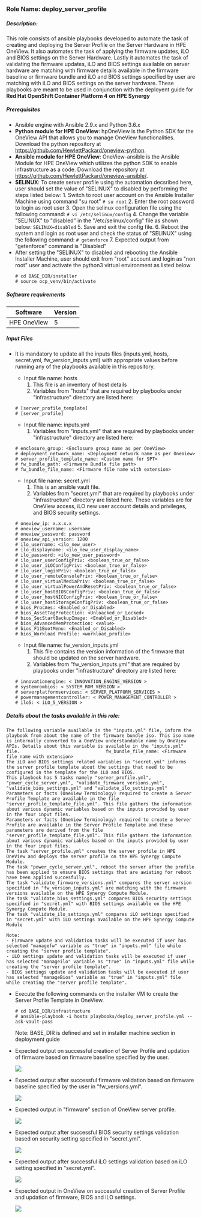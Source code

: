 ### Role Name: deploy_server_profile

##### Description: 
This role consists of ansible playbooks developed to automate the task of creating and deploying the Server Profile on the Server Hardware in HPE OneView. It also automates the task of applying the firmware updates, iLO and BIOS settings on the Server Hardware. Lastly it automates the task of validating the firmware updates, iLO and BIOS settings available on server hardware are matching with firmware details available in the firmware baseline or firmware bundle and iLO and BIOS settings specified by user are matching with iLO and BIOS settings on the server hardware. These playbooks are meant to be used in conjunction with the deployent guide for **Red Hat OpenShift Container Platform 4 on HPE Synergy**

##### Prerequisites
- Ansible engine with Ansible 2.9.x and Python  3.6.x
- **Python module for HPE OneView**: hpOneView is the Python SDK for the OneView API that allows you to manage OneView functionalities. Download the python repository at https://github.com/HewlettPackard/oneview-python.
- **Ansible module for HPE OneView**: OneView-ansible is the Ansible Module for HPE OneView which utilizes the python SDK to enable infrastructure as a code. Download the repository at https://github.com/HewlettPackard/oneview-ansible/.
- **SELINUX**: To create server profile using the automation decsribed here, user should set the value of "SELINUX" to disabled by performing the steps listed below:
		1. Switch to root user account on the Ansible Installer Machine using command "su root"
		   ```
           # su root
           ```
		2. Enter the root password to login as root user
		3. Open the selinux configuration file using the following command: 
		   ```
           # vi /etc/selinux/config
           ```
		4. Change the variable "SELINUX" to "disabled" in the "/etc/selinux/config" file as shown below:
		   ```
           SELINUX=disabled
           ```
		5. Save and exit the config file.
		6. Reboot the system and login as root user and check the status of "SELINUX" using the following command:
		   ```
		   # getenforce
		   ```
		7. Expected output from "getenforce" command is "Disabled"
- After setting the "SELINUX" to disabled and rebooting the Ansible Installer Machine, user should exit from "root" account and login as "non root" user and activate the python3 virtual environment as listed below
  ```
  # cd BASE_DIR/installer
  # source ocp_venv/bin/activate
  ```
  
##### Software requirements 
| Software | Version |
|--|--|
| HPE OneView	| 5 |

##### Input Files
- It is mandatory to update all the inputs  files (inputs.yml, hosts, secret.yml, fw_version_inputs.yml) with appropriate values before running any of the playbooks available in this repository.
	- Input file name: hosts
		1. This file is an inventory of host details
		2. Variables from "hosts" that are required by playbooks under "infrastructure" directory are listed here:
    ```
    # [server_profile_template]
    # [server_profile]
    ```
	- Input file name: inputs.yml
		1. Variables from "inputs.yml" that are required by playbooks under "infrastructure" directory are listed here:
    ```
    # enclosure_group: <Enclosure group name as per OneView> 
    # deployment_network_name: <Deployment network name as per OneView>
    # server_profile_template_name: <Custom name for SPT>
    # fw_bundle_path: <Firmware Bundle file path>
    # fw_bundle_file_name: <Firmware file name with extension>
    ```
	- Input file name: secret.yml
		1. This is an ansible vault file.
		2. Variables from "secret.yml" that are required by playbooks under "infrastructure" directory are listed here. These variables are for OneView access, iLO new user account details and privileges, and BIOS security settings.
		
    ```
    # oneview_ip: x.x.x.x 
    # oneview_username: username
    # oneview_password: password
    # oneview_api_version: 1200
	# ilo_username: <ilo_new_user>
	# ilo_displayname: <ilo_new_user_display_name>
	# ilo_password: <ilo_new_user_password>
	# ilo_user_userConfigPriv: <boolean_true_or_false>
	# ilo_user_iLOConfigPriv: <boolean_true_or_false>
	# ilo_user_loginPriv: <boolean_true_or_false>
	# ilo_user_remoteConsolePriv: <boolean_true_or_false>
	# ilo_user_virtualMediaPriv: <boolean_true_or_false>
	# ilo_user_virtualPowerAndResetPriv: <boolean_true_or_false>
	# ilo_user_hostBIOSConfigPriv: <boolean_true_or_false>
	# ilo_user_hostNICConfigPriv: <boolean_true_or_false>
	# ilo_user_hostStorageConfigPriv: <boolean_true_or_false>
	# bios_ProcAes: <Enabled_or_Disabled>
	# bios_AssetTagProtection: <Unloacked_or_Locked>
	# bios_SecStartBackupImage: <Enabled_or_Disabled>
	# bios_AdvancedMemProtection: <value>
	# bios_F11BootMenu: <Enabled_or_Disabled>
	# bios_Workload Profile: <workload_profile>
    ```
   
    - Input file name: fw_version_inputs.yml
		1. This file contains the version information of the firmware that should be updated on the server hardware.
		2. Variables from "fw_version_inputs.yml" that are required by playbooks under "infrastructure" directory are listed here:
    ```
    # innovationengine: < INNOVATION_ENGINE_VERSION >
    # systemrombios: < SYSTEM_ROM_VERSION >
    # serverplatformservices: < SERVER_PLATFORM_SERVICES >
    # powermanagementcontroller: < POWER_MANAGEMENT_CONTROLLER >
    # ilo5: < iLO_5_VERSION >
    ```
##### Details about the tasks available in this role: 
```
The following variable available in the "inputs.yml" file, inform the playbook from about the name of the firmware bundle iso. This iso name is internally converted to a OneView understandable name by OneView APIs. Details about this variable is available in the "inputs.yml" file.                                fw_bundle_file_name: <Firmware file name with extension>
The iLO and BIOS settings related variables in "secret.yml" informs the server profile template about the settings that need to be configured in the template for the iLO and BIOS.
This playbook has 5 tasks namely "server_profile.yml", "power_cycle_server.yml", "validate_firmware_versions.yml", "validate_bios_settings.yml" and "validate_ilo_settings.yml"
Parameters or facts (OneView Terminology) required to create a Server Profile Template are available in the file "server_profile_template_file.yml". This file gathers the information about various dynamic variables based on the inputs provided by user in the four input files.
Parameters or facts (OneView Terminology) required to create a Server Profile are available in the Server Profile Template and these parameters are derived from the file "server_profile_template_file.yml". This file gathers the information about various dynamic variables based on the inputs provided by user in the four input files.
The task "server_profile.yml" creates the server profile in HPE OneView and deploys the server profile on the HPE Synergy Compute Module.
The task "power_cycle_server.yml", reboot the server after the profile has been applied to ensure BIOS settings that are awiating for reboot have been applied succesfully.
The task "validate_firmware_versions.yml" compares the server version specified in "fw_version_inputs.yml" are matching with the firmware versions available on the HPE Synergy Compute Module.
The task "validate_bios_settings.yml" compares BIOS security settings specified in "secret.yml" with BIOS settings available on the HPE Synergy Compute Module.
The task "validate_ilo_settings.yml" compares iLO settings specified in "secret.yml" with iLO settings available on the HPE Synergy Compute Module

Note: 
- Firmware update and validation tasks will be executed if user has selected "managefw" variable as "true" in "inputs.yml" file while creating the "server profile template".
- iLO settings update and validation tasks will be executed if user has selected "manageilo" variable as "true" in "inputs.yml" file while creating the "server profile template".
- BIOS settings update and validation tasks will be executed if user has selected "manageBios" variable as "true" in "inputs.yml" file while creating the "server profile template".
```

- Execute the following commands on the installer VM to create the Server Profile Template in OneView.
    ```
    # cd BASE_DIR/infrastructure
    # ansible-playbook -i hosts playbooks/deploy_server_profile.yml --ask-vault-pass
    ```
	Note: BASE_DIR is defined and set in installer machine section in deployment guide
- Expected output on successful creation of Server Profile and updation of firmware based on firmware baseline specified by the user.

  ![](../../media/6-srv-profile-and-fw-validation)

- Expected output after successful firmware validation based on firmware baseline specified by the user in "fw_versions.yml".

  ![](../../media/7-firmware-validation.JPG)
  
- Expected output in "firmware" section of OneView server profile.

  ![](../../media/8-fimrware-in-serv-profile.JPG)


- Expected output after successful BIOS security settings validation based on security setting specified in "secret.yml".

  ![](../../media/9-BIOS-settings-validation.JPG)
  
- Expected output after successful iLO settings validation based on iLO setting specified in "secret.yml".
  
  ![](../../media/10-iLO-settings-validation.JPG)

- Expected output in OneView on successful creation of Server Profile and updation of firmware, BIOS and iLO settings.
  
  ![](../../media/11-BIOSAndiLO-in-srv-profile.JPG)
  